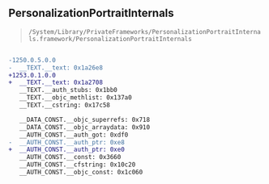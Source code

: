 ## PersonalizationPortraitInternals

> `/System/Library/PrivateFrameworks/PersonalizationPortraitInternals.framework/PersonalizationPortraitInternals`

```diff

-1250.0.5.0.0
-  __TEXT.__text: 0x1a26e8
+1253.0.1.0.0
+  __TEXT.__text: 0x1a2708
   __TEXT.__auth_stubs: 0x1bb0
   __TEXT.__objc_methlist: 0x137a0
   __TEXT.__cstring: 0x17c58

   __DATA_CONST.__objc_superrefs: 0x718
   __DATA_CONST.__objc_arraydata: 0x910
   __AUTH_CONST.__auth_got: 0xdf0
-  __AUTH_CONST.__auth_ptr: 0xe8
+  __AUTH_CONST.__auth_ptr: 0xe0
   __AUTH_CONST.__const: 0x3660
   __AUTH_CONST.__cfstring: 0x10c20
   __AUTH_CONST.__objc_const: 0x1c060

```
